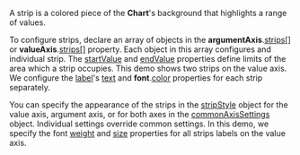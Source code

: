 A strip is a colored piece of the **Chart**'s background that highlights a range of values.

To configure strips, declare an array of objects in the **argumentAxis**.[strips[]](Documentation/ApiReference/Data_Visualization_Widgets/dxChart/Configuration/argumentAxis/strips/) or **valueAxis**.[strips[]](/Documentation/ApiReference/Data_Visualization_Widgets/dxChart/Configuration/valueAxis/strips/) property. Each object in this array configures and individual strip. The [startValue](/Documentation/ApiReference/Data_Visualization_Widgets/dxChart/Configuration/valueAxis/strips/#startValue) and [endValue](/Documentation/ApiReference/Data_Visualization_Widgets/dxChart/Configuration/valueAxis/strips/#endValue) properties define limits of the area which a strip occupies. This demo shows two strips on the value axis. We configure the [label](/Documentation/ApiReference/Data_Visualization_Widgets/dxChart/Configuration/valueAxis/strips/label/)'s [text](/Documentation/ApiReference/Data_Visualization_Widgets/dxChart/Configuration/valueAxis/strips/label/#text) and **font**.[color](/Documentation/ApiReference/Data_Visualization_Widgets/dxChart/Configuration/valueAxis/strips/label/font/#color) properties for each strip separately.

You can specify the appearance of the strips in the [stripStyle](/Documentation/ApiReference/Data_Visualization_Widgets/dxChart/Configuration/valueAxis/stripStyle/) object for the value axis, argument axis, or for both axes in the [commonAxisSettings](/Documentation/ApiReference/Data_Visualization_Widgets/dxChart/Configuration/commonAxisSettings/) object. Individual settings override common settings. In this demo, we specify the font [weight](/Documentation/ApiReference/Data_Visualization_Widgets/dxChart/Configuration/valueAxis/stripStyle/label/font/#weight) and [size](/Documentation/ApiReference/Data_Visualization_Widgets/dxChart/Configuration/valueAxis/stripStyle/label/font/#size) properties for all strips labels on the value axis. 